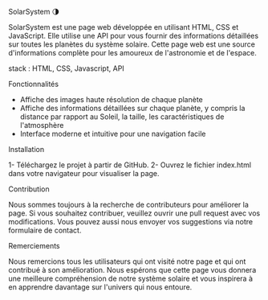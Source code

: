 SolarSystem 🌗


SolarSystem est une page web développée en utilisant HTML, CSS et JavaScript. Elle utilise une API pour vous fournir des informations détaillées sur toutes les planètes du système solaire. Cette page web est une source d'informations complète pour les amoureux de l'astronomie et de l'espace.

stack : HTML, CSS, Javascript, API

Fonctionnalités

- Affiche des images haute résolution de chaque planète
- Affiche des informations détaillées sur chaque planète, y compris la distance par rapport au Soleil, la taille, 
les caractéristiques de l'atmosphère
- Interface moderne et intuitive pour une navigation facile

Installation

1- Téléchargez le projet à partir de GitHub.
2- Ouvrez le fichier index.html dans votre navigateur pour visualiser la page.

Contribution

Nous sommes toujours à la recherche de contributeurs pour améliorer la page. Si vous souhaitez contribuer, veuillez ouvrir une pull request avec vos modifications. Vous pouvez aussi nous envoyer vos suggestions via notre formulaire de contact.

Remerciements

Nous remercions tous les utilisateurs qui ont visité notre page et qui ont contribué à son amélioration. Nous espérons que cette page vous donnera une meilleure compréhension de notre système solaire et vous inspirera à en apprendre davantage sur l'univers qui nous entoure.
